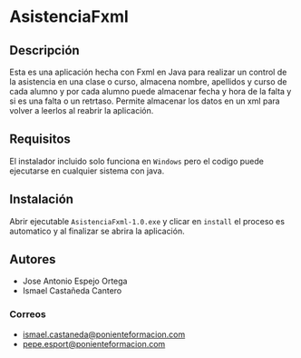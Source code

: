 # AsistenciaFxml
## Descripción
Esta es una aplicación hecha con Fxml en Java para realizar un control de la asistencia en una clase o curso, almacena nombre, apellidos y curso de cada alumno y por cada alumno puede almacenar fecha y hora de la falta y si es una falta o un retrtaso.
Permite almacenar los datos en un xml para volver a leerlos al reabrir la aplicación.

## Requisitos
El instalador incluido solo funciona en `Windows` pero el codigo puede ejecutarse en cualquier sistema con java.

## Instalación
Abrir ejecutable `AsistenciaFxml-1.0.exe` y clicar en `install` el proceso es automatico y al finalizar se abrira la aplicación.

## Autores
* Jose Antonio Espejo Ortega
* Ismael Castañeda Cantero
### Correos
* ismael.castaneda@ponienteformacion.com
* pepe.esport@ponienteformacion.com
